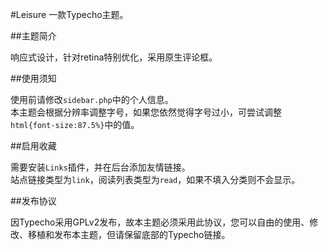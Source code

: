 #Leisure
一款Typecho主题。

##主题简介

响应式设计，针对retina特别优化，采用原生评论框。

##使用须知

使用前请修改`sidebar.php`中的个人信息。  
本主题会根据分辨率调整字号，如果您依然觉得字号过小，可尝试调整`html{font-size:87.5%}`中的值。  

##启用收藏

需要安装`Links`插件，并在后台添加友情链接。  
站点链接类型为`link`，阅读列表类型为`read`，如果不填入分类则不会显示。

##发布协议

因Typecho采用GPLv2发布，故本主题必须采用此协议，您可以自由的使用、修改、移植和发布本主题，但请保留底部的Typecho链接。
